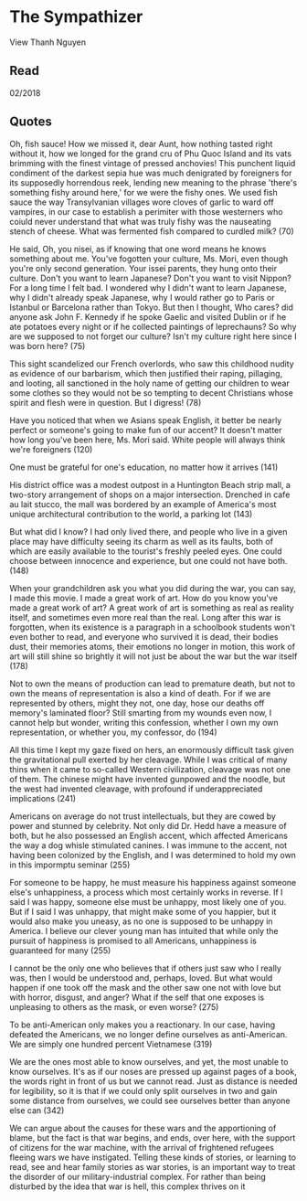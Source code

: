 # The Sympathizer 
View Thanh Nguyen

## Read 
02/2018

## Quotes 
Oh, fish sauce! How we missed it, dear Aunt, how nothing tasted right without it, how we longed for the grand cru of Phu Quoc Island and its vats brimming with the finest vintage of pressed anchovies! This punchent liquid condiment of the darkest sepia hue was much denigrated by foreigners for its supposedly horrendous reek, lending new meaning to the phrase 'there's something fishy around here,' for we were the fishy ones. We used fish sauce the way Transylvanian villages wore cloves of garlic to ward off vampires, in our case to establish a perimiter with those westerners who coiuld never understand that what was truly fishy was the nauseating stench of cheese. What was fermented fish compared to curdled milk? (70)

He said, Oh, you nisei, as if knowing that one word means he knows something about me. You've fogotten your culture, Ms. Mori, even though you're only second generation. Your issei parents, they hung onto their culture. Don't you want to learn Japanese? Don't you want to visit Nippon? For a long time I felt bad. I wondered why I didn't want to learn Japanese, why I didn't already speak Japanese, why I would rather go to Paris or Istanbul or Barcelona rather than Tokyo. But then I thought, Who cares? did anyone ask John F. Kennedy if he spoke Gaelic and visited Dublin or if he ate potatoes every night or if he collected paintings of leprechauns? So why are we supposed to not forget our culture? Isn't my culture right here since I was born here? (75)

This sight scandelized our French overlords, who saw this childhood nudity as evidence of our barbarism, which then justified their raping, pillaging, and looting, all sanctioned in the holy name of getting our children to wear some clothes so they would not be so tempting to decent Christians whose spirit and flesh were in question. But I digress! (78)

Have you noticed that when we Asians speak English, it better be nearly perfect or someone's going to make fun of our accent? It doesn't matter how long you've been here, Ms. Mori said. White people will always think we're foreigners (120)

One must be grateful for one's education, no matter how it arrives (141)

His district office was a modest outpost in a Huntington Beach strip mall, a two-story arrangement of shops on a major intersection. Drenched in cafe au lait stucco, the mall was bordered by an example of America's most unique architectural contribution to the world, a parking lot (143)

But what did I know? I had only lived there, and people who live in a given place may have difficulty seeing its charm as well as its faults, both of which are easily available to the tourist's freshly peeled eyes. One could choose between innocence and experience, but one could not have both. (148)

When your grandchildren ask you what you did during the war, you can say, I made this movie. I made a great work of art. How do you know you've made a great work of art? A great work of art is something as real as reality itself, and sometimes even more real than the real. Long after this war is forgotten, when its existence is a paragraph in a schoolbook students won't even bother to read, and everyone who survived it is dead, their bodies dust, their memories atoms, their emotions no longer in motion, this work of art will still shine so brightly it will not just be about the war but the war itself (178)

Not to own the means of production can lead to premature death, but not to own the means of representation is also a kind of death. For if we are represented by others, might they not, one day, hose our deaths off memory's laminated floor? Still smarting from my wounds even now, I cannot help but wonder, writing this confession, whether I own my own representation, or whether you, my confessor, do (194)

All this time I kept my gaze fixed on hers, an enormously difficult task given the gravitational pull exerted by her cleavage. While I was critical of many thins when it came to so-called Western civilization, cleavage was not one of them. The chinese might have invented gunpowed and the noodle, but the west had invented cleavage, with profound if underappreciated implications (241)

Americans on average do not trust intellectuals, but they are cowed by power and stunned by celebrity. Not only did Dr. Hedd have a measure of both, but he also possessed an English accent, which affected Americans the way a dog whisle stimulated canines. I was immune to the accent, not having been colonized by the English, and I was determined to hold my own in this impormptu seminar (255)

For someone to be happy, he must measure his happiness against someone else's unhappiness, a process which most certainly works in reverse. If I said I was happy, someone else must be unhappy, most likely one of you. But if I said I was unhappy, that might make some of you happier, but it would also make you uneasy, as no one is supposed to be unhappy in America. I believe our clever young man has intuited that while only the pursuit of happiness is promised to all Americans, unhappiness is guaranteed for many (255)

I cannot be the only one who believes that if others just saw who I really was, then I would be understood and, perhaps, loved. But what would happen if one took off the mask and the other saw one not with love but with horror, disgust, and anger? What if the self that one exposes is unpleasing to others as the mask, or even worse? (275)

To be anti-American only makes you a reactionary. In our case, having defeated the Americans, we no longer define ourselves as anti-American. We are simply one hundred percent Vietnamese (319)

We are the ones most able to know ourselves, and yet, the most unable to know ourselves. It's as if our noses are pressed up against pages of a book, the words right in front of us but we cannot read. Just as distance is needed for legibility, so it is that if we could only split ourselves in two and gain some distance from ourselves, we could see ourselves better than anyone else can (342)

We can argue about the causes for these wars and the apportioning of blame, but the fact is that war begins, and ends, over here, with the support of citizens for the war machine, with the arrival of frightened refugees fleeing wars we have instigated. Telling these kinds of stories, or learning to read, see and hear family stories as war stories, is an important way to treat the disorder of our military-industrial complex. For rather than being disturbed by the idea that war is hell, this complex thrives on it 
